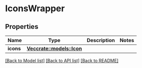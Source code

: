 # IconsWrapper

## Properties

Name | Type | Description | Notes
------------ | ------------- | ------------- | -------------
**icons** | [**Vec<crate::models::Icon>**](Icon.md) |  | 

[[Back to Model list]](../README.md#documentation-for-models) [[Back to API list]](../README.md#documentation-for-api-endpoints) [[Back to README]](../README.md)


